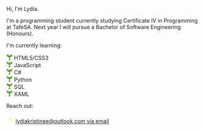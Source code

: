Hi, I'm Lydia. 

I'm a programming student currently studying Certificate IV in Programming at TafeSA. Next year I will pursue a Bachelor of Software Engineering (Honours).

I'm currently learning:

![Dancing Leaf](https://github.com/maneheks/maneheks/raw/main/images/leaf-dance.gif "Dancing Leaf") HTML5/CSS3<br>
![Dancing Leaf](https://github.com/maneheks/maneheks/raw/main/images/leaf-dance.gif "Dancing Leaf") JavaScript<br>
![Dancing Leaf](https://github.com/maneheks/maneheks/raw/main/images/leaf-dance.gif "Dancing Leaf") C#<br>
![Dancing Leaf](https://github.com/maneheks/maneheks/raw/main/images/leaf-dance.gif "Dancing Leaf") Python<br>
![Dancing Leaf](https://github.com/maneheks/maneheks/raw/main/images/leaf-dance.gif "Dancing Leaf") SQL<br>
![Dancing Leaf](https://github.com/maneheks/maneheks/raw/main/images/leaf-dance.gif "Dancing Leaf") XAML<br>

Reach out:

<img src="https://github.com/maneheks/maneheks/raw/main/images/star.gif" width="20"> [lydiakristinee@outlook.com via email](mailto:lydiakristinee@outlook.com?subject=hello%20from%20github&body=hi%20lydia%2c%0a)

